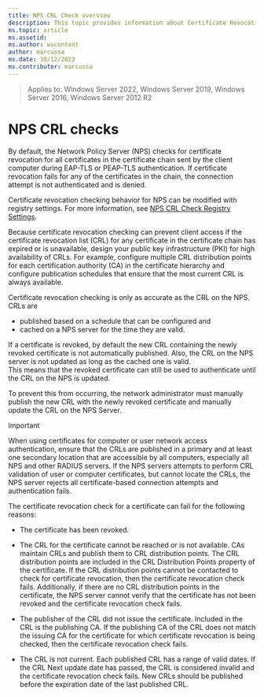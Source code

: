 ```yaml
---
title: NPS CRL Check overview
description: This topic provides information about Certificate Revocation handling by NPS (Network Policy Server).
ms.topic: article
ms.assetid: 
ms.author: wscontent
author: marcussa
ms.date: 10/12/2023
ms.contributor: marcussa
---
```


>Applies to: Windows Server 2022, Windows Server 2019, Windows Server 2016, Windows Server 2012 R2

# NPS CRL checks  

By default, the Network Policy Server (NPS) checks for certificate revocation for all certificates in the certificate chain sent by the client computer during EAP-TLS or PEAP-TLS authentication. If certificate revocation fails for any of the certificates in the chain, the connection attempt is not authenticated and is denied.

Certificate revocation checking behavior for NPS can be modified with registry settings. For more information, see [NPS CRL Check Registry Settings](nps-crl-check-registry-settings.md).

Because certificate revocation checking can prevent client access if the certificate revocation list (CRL) for any certificate in the certificate chain has expired or is unavailable, design your public key infrastructure (PKI) for high availability of CRLs. For example, configure multiple CRL distribution points for each certification authority (CA) in the certificate hierarchy and configure publication schedules that ensure that the most current CRL is always available.

Certificate revocation checking is only as accurate as the CRL on the NPS. CRLs are
- published based on a schedule that can be configured and
- cached on a NPS server for the time they are valid.

If a certificate is revoked, by default the new CRL containing the newly revoked certificate is not automatically published. Also, the CRL on the NPS server is not updated as long as the cached one is valid.  
This means that the revoked certificate can still be used to authenticate until the CRL on the NPS is updated.

To prevent this from occurring, the network administrator must manually publish the new CRL with the newly revoked certificate and manually update the CRL on the NPS Server.

> [!Important]
> When using certificates for computer or user network access authentication, ensure that the CRLs are published in a primary and at least one secondary location that are accessible by all computers, especially all NPS and other RADIUS servers. If the NPS servers attempts to perform CRL validation of user or computer certificates, but cannot locate the CRLs, the NPS server rejects all certificate-based connection attempts and authentication fails.

The certificate revocation check for a certificate can fail for the following reasons:

- The certificate has been revoked.  
  
- The CRL for the certificate cannot be reached or is not available.
  CAs maintain CRLs and publish them to CRL distribution points. The CRL distribution points are included in the CRL Distribution Points property of the certificate. If the CRL distribution points cannot be contacted to check for certificate revocation, then the certificate revocation check fails.
  Additionally, if there are no CRL distribution points in the certificate, the NPS server cannot verify that the certificate has not been revoked and the certificate revocation check fails.

- The publisher of the CRL did not issue the certificate.
  Included in the CRL is the publishing CA. If the publishing CA of the CRL does not match the issuing CA for the certificate for which certificate revocation is being checked, then the certificate revocation check fails.

- The CRL is not current.
  Each published CRL has a range of valid dates. If the CRL Next update date has passed, the CRL is considered invalid and the certificate revocation check fails. New CRLs should be published before the expiration date of the last published CRL.
